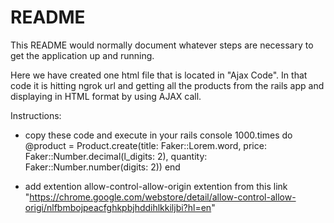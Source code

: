 # README

This README would normally document whatever steps are necessary to get the
application up and running.


Here we have created one html file that is located in "Ajax Code". 
In that code it is hitting ngrok url and getting all the products from the rails app and displaying in HTML format by using AJAX call.

Instructions:
 - copy these code and execute in your rails console
    1000.times do
        @product = Product.create(title: Faker::Lorem.word, price: Faker::Number.decimal(l_digits: 2), quantity:          Faker::Number.number(digits: 2))
    end
    
 - add extention allow-control-allow-origin extention from this link "https://chrome.google.com/webstore/detail/allow-control-allow-origi/nlfbmbojpeacfghkpbjhddihlkkiljbi?hl=en"
 
